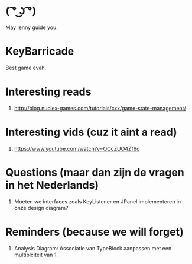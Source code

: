 # ( ͡° ͜ʖ ͡°)
May lenny guide you.

# KeyBarricade
Best game evah.

# Interesting reads
1. http://blog.nuclex-games.com/tutorials/cxx/game-state-management/

# Interesting vids (cuz it aint a read)
1. https://www.youtube.com/watch?v=OCcZUO4Zf6o

# Questions (maar dan zijn de vragen in het Nederlands)
1. Moeten we interfaces zoals KeyListener en JPanel implementeren in onze design diagram?

# Reminders (because we will forget)
1. Analysis Diagram: Associatie van TypeBlock aanpassen met een multiplciteit van 1.
